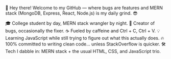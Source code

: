 👋 Hey there!
Welcome to my GitHub — where bugs are features and MERN stack (MongoDB, Express, React, Node.js) is my daily grind. 😎

🎓 College student by day, MERN stack wrangler by night.
🐛 Creator of bugs, occasionally the fixer.
☕ Fueled by caffeine and Ctrl + C, Ctrl + V.
💡 Learning JavaScript while still trying to figure out what this actually does.
🔥 100% committed to writing clean code... unless StackOverflow is quicker.
🛠️ Tech I dabble in:
MERN stack + the usual HTML, CSS, and JavaScript trio.
